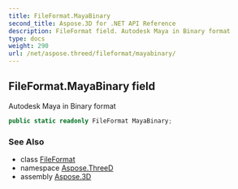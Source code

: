 ```yaml
---
title: FileFormat.MayaBinary
second_title: Aspose.3D for .NET API Reference
description: FileFormat field. Autodesk Maya in Binary format
type: docs
weight: 290
url: /net/aspose.threed/fileformat/mayabinary/
---
```

## FileFormat.MayaBinary field

Autodesk Maya in Binary format

```csharp
public static readonly FileFormat MayaBinary;
```

### See Also

* class [FileFormat](../)
* namespace [Aspose.ThreeD](../../../aspose.threed/)
* assembly [Aspose.3D](../../../)


